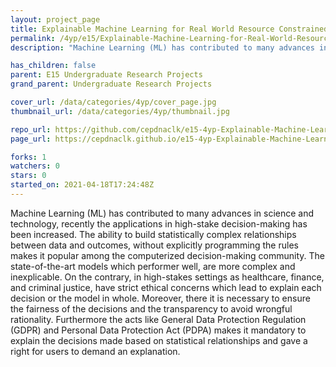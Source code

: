 ```yaml
---
layout: project_page
title: Explainable Machine Learning for Real World Resource Constrained Problems
permalink: /4yp/e15/Explainable-Machine-Learning-for-Real-World-Resource-Constrained-Problems/
description: "Machine Learning (ML) has contributed to many advances in science and technology, recently the applications in high-stake decision-making has been increased. The ability to build statistically complex relationships between data and outcomes, without explicitly programming the rules makes it popular among the computerized decision-making community. The state-of-the-art models which performer well, are more complex and inexplicable. On the contrary, in high-stakes settings as healthcare, finance, and criminal justice, have strict ethical concerns which lead to explain each decision or the model in whole. Moreover, there it is necessary to ensure the fairness of the decisions and the transparency to avoid wrongful rationality. Furthermore the acts like General Data Protection Regulation (GDPR) and Personal Data Protection Act (PDPA) makes it mandatory to explain the decisions made based on statistical relationships and gave a right for users to demand an explanation. "

has_children: false
parent: E15 Undergraduate Research Projects
grand_parent: Undergraduate Research Projects

cover_url: /data/categories/4yp/cover_page.jpg
thumbnail_url: /data/categories/4yp/thumbnail.jpg

repo_url: https://github.com/cepdnaclk/e15-4yp-Explainable-Machine-Learning-for-Real-World-Resource-Constrained-Problems
page_url: https://cepdnaclk.github.io/e15-4yp-Explainable-Machine-Learning-for-Real-World-Resource-Constrained-Problems

forks: 1
watchers: 0
stars: 0
started_on: 2021-04-18T17:24:48Z
---
```

Machine Learning (ML) has contributed to many advances in science and technology, recently the applications in high-stake decision-making has been increased. The ability to build statistically complex relationships between data and outcomes, without explicitly programming the rules makes it popular among the computerized decision-making community. The state-of-the-art models which performer well, are more complex and inexplicable. On the contrary, in high-stakes settings as healthcare, finance, and criminal justice, have strict ethical concerns which lead to explain each decision or the model in whole. Moreover, there it is necessary to ensure the fairness of the decisions and the transparency to avoid wrongful rationality. Furthermore the acts like General Data Protection Regulation (GDPR) and Personal Data Protection Act (PDPA) makes it mandatory to explain the decisions made based on statistical relationships and gave a right for users to demand an explanation. 

